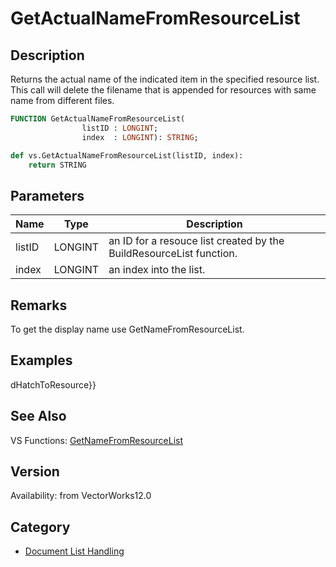 # GetActualNameFromResourceList

## Description
Returns the actual name of the indicated item in the specified resource list. This call will delete the filename that is appended for resources with same name from different files.

```pascal
FUNCTION GetActualNameFromResourceList(
				listID : LONGINT;
				index  : LONGINT): STRING;
```

```python
def vs.GetActualNameFromResourceList(listID, index):
    return STRING
```

## Parameters
|Name|Type|Description|
|---|---|---|
|listID|LONGINT|an ID for a resouce list created by the BuildResourceList function.|
|index|LONGINT|an index into the list.|

## Remarks
To get the display name use GetNameFromResourceList.

## Examples
dHatchToResource}}

## See Also
VS Functions:
[GetNameFromResourceList](GetNameFromResourceList.md)

## Version
Availability: from VectorWorks12.0

## Category
* [Document List Handling](../Categories/Document%20List%20Handling.md)
